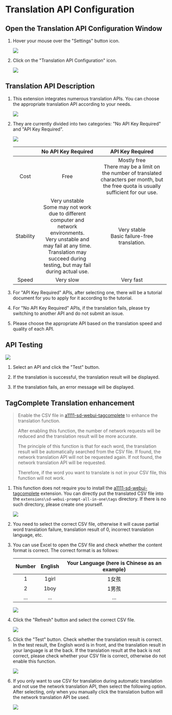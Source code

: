 # Translation API Configuration

## Open the Translation API Configuration Window

1. Hover your mouse over the "Settings" button icon.

    ![](/assets/images/TranslationApiConfiguration/api_btn.png)

2. Click on the "Translation API Configuration" icon.

    ![](/assets/images/TranslationApiConfiguration/api.png)

## Translation API Description

1. This extension integrates numerous translation APIs. You can choose the appropriate translation API according to your needs.

    ![](/assets/images/demo.translate_setting.gif)

2. They are currently divided into two categories: "No API Key Required" and "API Key Required".

    ![](/assets/images/TranslationApiConfiguration/api_list.png)

    |  | No API Key Required | API Key Required |
    | :---: | :---: | :---: |
    | Cost | Free | Mostly free<br/>There may be a limit on the number of translated characters per month, but the free quota is usually sufficient for our use. |
    | Stability | Very unstable<br/>Some may not work due to different computer and network environments.<br/>Very unstable and may fail at any time.<br/>Translation may succeed during testing, but may fail during actual use. | Very stable<br/>Basic failure-free translation. |
    | Speed | Very slow | Very fast |

3. For "API Key Required" APIs, after selecting one, there will be a tutorial document for you to apply for it according to the tutorial.

4. For "No API Key Required" APIs, if the translation fails, please try switching to another API and do not submit an issue.

5. Please choose the appropriate API based on the translation speed and quality of each API.

## API Testing

![](/assets/images/TranslationApiConfiguration/test.png)

1. Select an API and click the "Test" button.

2. If the translation is successful, the translation result will be displayed.

3. If the translation fails, an error message will be displayed.

## TagComplete Translation enhancement

> Enable the CSV file in [a1111-sd-webui-tagcomplete](https://github.com/DominikDoom/a1111-sd-webui-tagcomplete) to enhance the translation function.
>
> After enabling this function, the number of network requests will be reduced and the translation result will be more accurate.
>
> The principle of this function is that for each word, the translation result will be automatically searched from the CSV file. If found, the network translation API will not be requested again. If not found, the network translation API will be requested.
>
> Therefore, if the word you want to translate is not in your CSV file, this function will not work.

1. This function does not require you to install the [a1111-sd-webui-tagcomplete](https://github.com/DominikDoom/a1111-sd-webui-tagcomplete) extension. You can directly put the translated CSV file into the `extensions\sd-webui-prompt-all-in-one\tags` directory. If there is no such directory, please create one yourself.

    ![](/assets/images/TranslationApiConfiguration/tags_dir.png)

2. You need to select the correct CSV file, otherwise it will cause partial word translation failure, translation result of 0, incorrect translation language, etc.

3. You can use Excel to open the CSV file and check whether the content format is correct. The correct format is as follows:

    | Number | English | Your Language (here is Chinese as an example) |
    | :---: | :---: | :---: |
    | 1 | 1girl | 1女孩 |
    | 2 | 1boy | 1男孩 |
    | ... | ... | ... |

    ![](/assets/images/TranslationApiConfiguration/csv.png)

4. Click the "Refresh" button and select the correct CSV file.

    ![](/assets/images/TranslationApiConfiguration/select_csv.png)

4. Click the "Test" button. Check whether the translation result is correct. In the test result, the English word is in front, and the translation result in your language is at the back. If the translation result at the back is not correct, please check whether your CSV file is correct, otherwise do not enable this function.

    ![](/assets/images/TranslationApiConfiguration/csv_test.png)

5. If you only want to use CSV for translation during automatic translation and not use the network translation API, then select the following option. After selecting, only when you manually click the translation button will the network translation API be used.

    ![](/assets/images/TranslationApiConfiguration/csv_only.png)